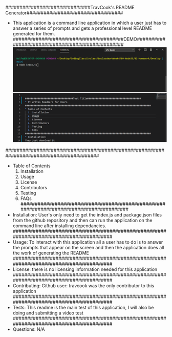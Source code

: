 
##############################TravCook's README Generator##################################
* This application is a command line application in which a user just has to answer a series of prompts and gets a professional level README generated for them.
#######################################DEMO#################################################
![](DemoQuestions.gif) ![](DEMOReadme.gif)

#########################################################################################
* Table of Contents
  1. Installation
  2. Usage
  3. License
  4. Contributors
  5. Testing
  6. FAQs
#########################################################################################
* Installation:
User's only need to get the index.js and package.json files from the github repository and then can run the application on the command line after installing dependancies.
#########################################################################################
* Usage:
To interact with this application all a user has to do is to answer the prompts that appear on the screen and then the application does all the work of generating the README
#########################################################################################
* License:
there is no licensing information needed for this application
#########################################################################################
* Contributing:
Github user: travcook was the only contributor to this application
#########################################################################################
* Tests:
This readme is the main test of this application, I will also be doing and submitting a video test
#########################################################################################
* Questions:
N/A

